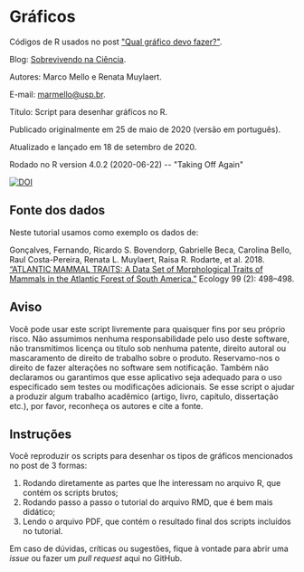 # Gráficos

Códigos de R usados no post ["Qual gráfico devo fazer?"](https://marcoarmello.wordpress.com/2020/05/29/qualgrafico/).

Blog: [Sobrevivendo na Ciência](https://marcoarmello.wordpress.com).

Autores: Marco Mello e Renata Muylaert.

E-mail: marmello@usp.br.

Título: Script para desenhar gráficos no R.

Publicado originalmente em 25 de maio de 2020 (versão em português).

Atualizado e lançado em 18 de setembro de 2020.

Rodado no R version 4.0.2 (2020-06-22) -- "Taking Off Again"

[![DOI](https://zenodo.org/badge/DOI/10.5281/zenodo.4036933.svg)](https://doi.org/10.5281/zenodo.4036933)


## Fonte dos dados

Neste tutorial usamos como exemplo os dados de:

Gonçalves, Fernando, Ricardo S. Bovendorp, Gabrielle Beca, Carolina Bello, Raul Costa-Pereira, Renata L. Muylaert, Raisa R. Rodarte, et al. 2018. [“ATLANTIC MAMMAL TRAITS: A Data Set of Morphological Traits of Mammals in the Atlantic Forest of South America.”](https://doi.org/10.1002/ecy.2106) Ecology 99 (2): 498–498.

## Aviso

Você pode usar este script livremente para quaisquer fins por seu próprio risco. Não assumimos nenhuma responsabilidade pelo uso deste software, não transmitimos licença ou título sob nenhuma patente, direito autoral ou mascaramento de direito de trabalho sobre o produto. Reservamo-nos o direito de fazer alterações no software sem notificação. Também não declaramos ou garantimos que esse aplicativo seja adequado para o uso especificado sem testes ou modificações adicionais. Se esse script o ajudar a produzir algum trabalho acadêmico (artigo, livro, capítulo, dissertação etc.), por favor, reconheça os autores e cite a fonte.

## Instruções

Você reproduzir os scripts para desenhar os tipos de gráficos mencionados no post de 3 formas:

1. Rodando diretamente as partes que lhe interessam no arquivo R, que contém os scripts brutos;
2. Rodando passo a passo o tutorial do arquivo RMD, que é bem mais didático;
3. Lendo o arquivo PDF, que contém o resultado final dos scripts incluídos no tutorial.

Em caso de dúvidas, críticas ou sugestões, fique à vontade para abrir uma *issue* ou fazer um *pull request* aqui no GitHub.
